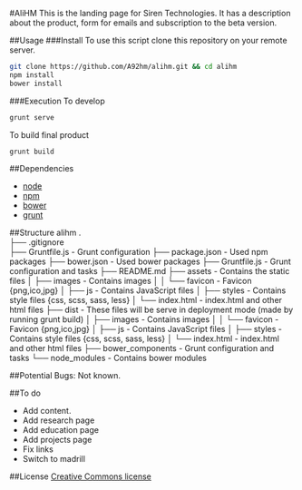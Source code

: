 #AliHM
This is the landing page for Siren Technologies. It has a description about the product, form for emails and subscription to the beta version.

##Usage
###Install
To use this script clone this repository on your remote server.
```bash
git clone https://github.com/A92hm/alihm.git && cd alihm
npm install
bower install
```
###Execution
To develop
```bash
grunt serve
```

To build final product
```bash
grunt build
```

##Dependencies
* [node](http://nodejs.org)
* [npm](https://www.npmjs.com)
* [bower](https://github.com/bower/bower)
* [grunt](http://gruntjs.com)

##Structure
	alihm
	.             
	├── .gitignore                  
	├── Gruntfile.js                - Grunt configuration
	├── package.json                - Used npm packages
	├── bower.json                  - Used bower packages
	├── Gruntfile.js                - Grunt configuration and tasks
	├── README.md
	├── assets                      - Contains the static files
	│   ├── images                  - Contains images
	│	│	└── favicon 			- Favicon {png,ico,jpg} 
	│   ├── js                 		- Contains JavaScript files
	│   ├── styles                  - Contains style files {css, scss, sass, less}
	│   └── index.html              - index.html and other html files
	├── dist                        - These files will be serve in deployment mode (made by running grunt build)
	│   ├── images                  - Contains images
	│	│	└── favicon 			- Favicon {png,ico,jpg} 
	│   ├── js                 		- Contains JavaScript files
	│   ├── styles                  - Contains style files {css, scss, sass, less}
	│   └── index.html              - index.html and other html files
	├── bower_components            - Grunt configuration and tasks
	└── node_modules                - Contains bower modules

##Potential Bugs:
Not known. 


##To do
* Add content.
* Add research page
* Add education page
* Add projects page
* Fix links
* Switch to madrill

##License
[Creative Commons license](http://creativecommons.org/licenses/by/4.0/)
